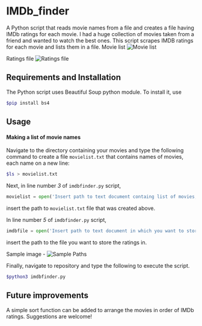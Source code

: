 # IMDb_finder #

A Python script that reads movie names from a file and creates a file having IMDb ratings for each movie. I had a huge collection of movies taken from a friend and wanted to watch the best ones. This script scrapes IMDB ratings for each movie and lists them in a file.
Movie list
![Movie list](https://github.com/sankalp-sangle/imdb_finder/blob/master/Sample_Images/movielist.png)

Ratings file
![Ratings file](https://github.com/sankalp-sangle/imdb_finder/blob/master/Sample_Images/Generated_ratings.png)


## Requirements and Installation ##

The Python script uses Beautiful Soup python module. To install it, use
```bash
$pip install bs4
```

## Usage ##

#### Making a list of movie names ####

Navigate to the directory containing your movies and type the following command to create a file `movielist.txt` that contains names of movies, each name on a new line:
```bash
$ls > movielist.txt
```

Next, in line number _3_ of `imdbfinder.py` script,
```python
movielist = open('Insert path to text document containg list of movies, with each movie name on a new line');
```
insert the path to `movielist.txt` file that was created above.

In line number _5_ of `imdbfinder.py` script,

```python
imdbfile = open('Insert path to text document in which you want to store the imdb ratings','a'); # Open a file to store imdb ratings
```
insert the path to the file you want to store the ratings in.

Sample image - 
![Sample Paths](https://github.com/sankalp-sangle/imdb_finder/blob/master/Sample_Images/Sample_paths.png)

Finally, navigate to repository and type the following to execute the script.

```bash
$python3 imdbfinder.py
```

## Future improvements ##

A simple sort function can be added to arrange the movies in order of IMDb ratings.
Suggestions are welcome!
